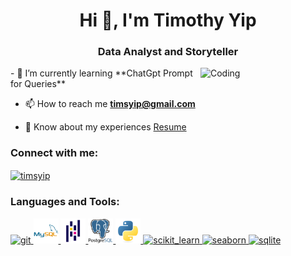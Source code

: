 <h1 align="center">Hi 👋, I'm Timothy Yip</h1>
<h3 align="center">Data Analyst and Storyteller</h3>
<img align="right" alt="Coding" width="200" src="[https://media4.giphy.com/media/v1.Y2lkPTc5MGI3NjExMGI5ZmY5M2UzOGQwNDM1Y2M5YzM0NWIxNzdjYTk1NDExYTkxYjkyYSZlcD12MV9pbnRlcm5hbF9naWZzX2dpZklkJmN0PWc/JWuBH9rCO2uZuHBFpm/giphy.gif](https://media3.giphy.com/media/xT9C25UNTwfZuk85WP/giphy.gif?cid=ecf05e47b6deshisp799856mb38zuiwj33h1h64xgyngimqb&ep=v1_gifs_search&rid=giphy.gif&ct=g)">
- 🌱 I’m currently learning **ChatGpt Prompt for Queries**

- 📫 How to reach me **timsyip@gmail.com**

- 📄 Know about my experiences [Resume](https://docs.google.com/document/d/1pUtbeLe-DiStTb7vA3j9XQ64QDfGzDN2/edit?usp=sharing&ouid=104950358281168941078&rtpof=true&sd=true)

<h3 align="left">Connect with me:</h3>
<p align="left">
<a href="https://linkedin.com/in/timsyip" target="blank"><img align="center" src="https://raw.githubusercontent.com/rahuldkjain/github-profile-readme-generator/master/src/images/icons/Social/linked-in-alt.svg" alt="timsyip" height="30" width="40" /></a>
</p>

<h3 align="left">Languages and Tools:</h3>
<p align="left"> <a href="https://git-scm.com/" target="_blank" rel="noreferrer"> <img src="https://www.vectorlogo.zone/logos/git-scm/git-scm-icon.svg" alt="git" width="40" height="40"/> </a> <a href="https://www.mysql.com/" target="_blank" rel="noreferrer"> <img src="https://raw.githubusercontent.com/devicons/devicon/master/icons/mysql/mysql-original-wordmark.svg" alt="mysql" width="40" height="40"/> </a> <a href="https://pandas.pydata.org/" target="_blank" rel="noreferrer"> <img src="https://raw.githubusercontent.com/devicons/devicon/2ae2a900d2f041da66e950e4d48052658d850630/icons/pandas/pandas-original.svg" alt="pandas" width="40" height="40"/> </a> <a href="https://www.postgresql.org" target="_blank" rel="noreferrer"> <img src="https://raw.githubusercontent.com/devicons/devicon/master/icons/postgresql/postgresql-original-wordmark.svg" alt="postgresql" width="40" height="40"/> </a> <a href="https://www.python.org" target="_blank" rel="noreferrer"> <img src="https://raw.githubusercontent.com/devicons/devicon/master/icons/python/python-original.svg" alt="python" width="40" height="40"/> </a> <a href="https://scikit-learn.org/" target="_blank" rel="noreferrer"> <img src="https://upload.wikimedia.org/wikipedia/commons/0/05/Scikit_learn_logo_small.svg" alt="scikit_learn" width="40" height="40"/> </a> <a href="https://seaborn.pydata.org/" target="_blank" rel="noreferrer"> <img src="https://seaborn.pydata.org/_images/logo-mark-lightbg.svg" alt="seaborn" width="40" height="40"/> </a> <a href="https://www.sqlite.org/" target="_blank" rel="noreferrer"> <img src="https://www.vectorlogo.zone/logos/sqlite/sqlite-icon.svg" alt="sqlite" width="40" height="40"/> </a> </p>

